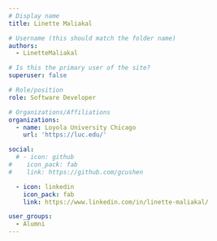 ```yaml
---
# Display name
title: Linette Maliakal

# Username (this should match the folder name)
authors:
  - LinetteMaliakal

# Is this the primary user of the site?
superuser: false

# Role/position
role: Software Developer

# Organizations/Affiliations
organizations:
  - name: Loyola University Chicago
    url: 'https://luc.edu/'

social:
  # - icon: github
#    icon_pack: fab
#    link: https://github.com/gcushen

  - icon: linkedin
    icon_pack: fab
    link: https://www.linkedin.com/in/linette-maliakal/

user_groups:
  - Alumni
---
```

